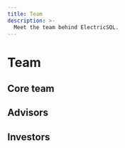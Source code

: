 ```yaml
---
title: Team
description: >-
  Meet the team behind ElectricSQL.
---
```


<script setup>
import TeamMembers from '../src/components/TeamMembers.vue'
import { data } from '../data/team.data.ts'

const { advisors, investors, team } = data
</script>

<!--
> [!INFO] We're hiring!
> See the [jobs page](/about/jobs) for active roles.
-->

# Team

## Core team

<TeamMembers :items="team" />

## Advisors

<TeamMembers :items="advisors" />

## Investors

<TeamMembers :items="investors" />
